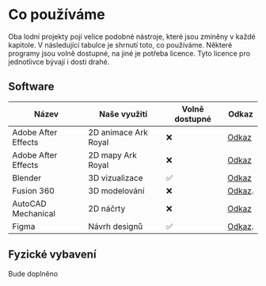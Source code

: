 # Co používáme

Oba lodní projekty pojí velice podobné nástroje, které jsou zmíněny v každé kapitole. V následující tabulce je shrnutí toto, co používáme.
Některé programy jsou volně dostupné, na jiné je potřeba licence. Tyto licence pro jednotlivce bývají i dosti drahé.

## Software

Název | Naše využití | Volně dostupné | Odkaz
--- | --- | --- | ---
Adobe After Effects | 2D animace Ark Royal | ❌ | [Odkaz](https://www.adobe.com/products/aftereffects/free-trial-download.html)
Adobe After Effects | 2D mapy Ark Royal | ❌ | [Odkaz](https://www.adobe.com/cz/products/photoshop.html)
Blender | 3D vizualizace| ✅ | [Odkaz](https://www.blender.org/)
Fusion 360 | 3D modelování | ❌ | [Odkaz](https://www.fusion360.cz/).
AutoCAD Mechanical | 2D náčrty | ❌ | [Odkaz](https://www.googleadservices.com/pagead/aclk?sa=L&ai=DChcSEwi1nd-6p6GEAxWwPAYAHd7kAtsYABACGgJ3cw&ase=2&gclid=CjwKCAiA2pyuBhBKEiwApLaIOyO_bWzqKrVKEA_U_mXxLFNj40ZubwgojCZ6MCPw_gQBRootZhjPghoC-_wQAvD_BwE&ohost=www.google.com&cid=CAESVuD2bt2pC5BDiL-cUwQJNejg9loWk_18xUr08CPRHIgKRC2UQ5zn21BBIzKdXyIrR5ytWskinPfaORas2k3ihMY7dRll_pUQVUwEg1RPiLjFlDfIx4Br&sig=AOD64_2ltc0JxUTwf8Bnvii2-2xWTn7vSg&q&nis=4&adurl&ved=2ahUKEwj3vNa6p6GEAxWo-AIHHZx0BNMQ0Qx6BAgFEAE)
Figma | Návrh designů | ✅ | [Odkaz](https://figma.com).

## Fyzické vybavení

Bude doplněno
